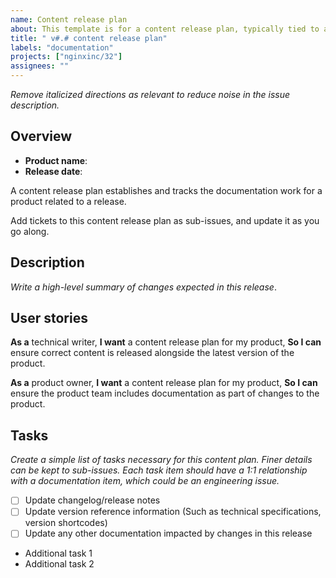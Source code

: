 ```yaml
---
name: Content release plan
about: This template is for a content release plan, typically tied to a product release
title: " v#.# content release plan"
labels: "documentation"
projects: ["nginxinc/32"]
assignees: ""
---
```


*Remove italicized directions as relevant to reduce noise in the issue description.*

## Overview

- **Product name**: 
- **Release date**: 

A content release plan establishes and tracks the documentation work for a product related to a release. 

Add tickets to this content release plan as sub-issues, and update it as you go along.

## Description

*Write a high-level summary of changes expected in this release*.

## User stories

**As a** technical writer, 
**I want** a content release plan for my product, 
**So I can** ensure correct content is released alongside the latest version of the product. 

**As a** product owner, 
**I want** a content release plan for my product, 
**So I can** ensure the product team includes documentation as part of changes to the product. 

## Tasks

*Create a simple list of tasks necessary for this content plan. Finer details can be kept to sub-issues.*
*Each task item should have a 1:1 relationship with a documentation item, which could be an engineering issue.*

- [ ] Update changelog/release notes
- [ ] Update version reference information (Such as technical specifications, version shortcodes)
- [ ] Update any other documentation impacted by changes in this release
- Additional task 1
- Additional task 2